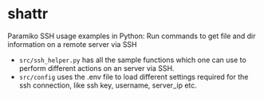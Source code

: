 # shattr
Paramiko SSH usage examples in Python: Run commands to get file and dir information on a remote server via SSH

- `src/ssh_helper.py` has all the sample functions which one can use to perform different actions on an server via SSH.
- `src/config` uses the .env file to load different settings required for the ssh connection, like ssh key, username, server_ip etc.

